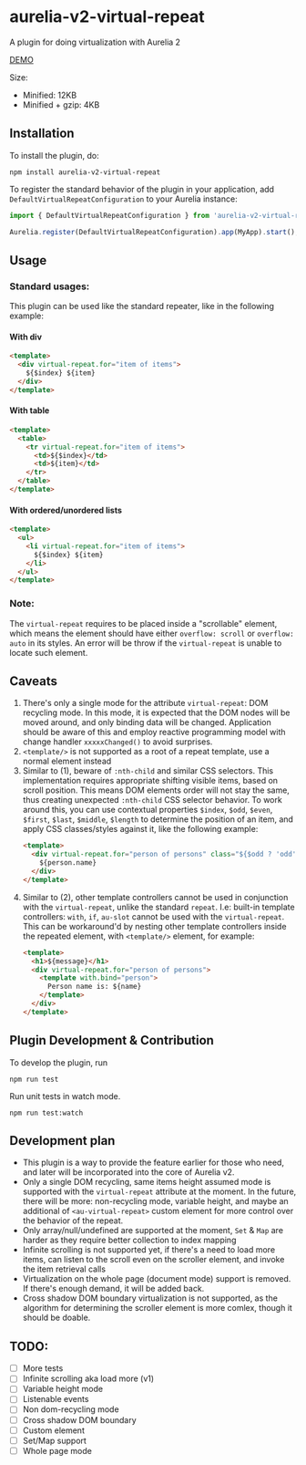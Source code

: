 # aurelia-v2-virtual-repeat

A plugin for doing virtualization with Aurelia 2

[DEMO](https://aurelia-v2-virtual-repeat.vercel.app/)

Size:
- Minified: 12KB
- Minified + gzip: 4KB

## Installation

To install the plugin, do:
```
npm install aurelia-v2-virtual-repeat
```

To register the standard behavior of the plugin in your application, add `DefaultVirtualRepeatConfiguration` to your Aurelia instance:

```ts
import { DefaultVirtualRepeatConfiguration } from 'aurelia-v2-virtual-repeat';

Aurelia.register(DefaultVirtualRepeatConfiguration).app(MyApp).start();
```

## Usage

### Standard usages:

This plugin can be used like the standard repeater, like in the following example:

#### With div
```html
<template>
  <div virtual-repeat.for="item of items">
    ${$index} ${item}
  </div>
</template>
```

#### With table
```html
<template>
  <table>
    <tr virtual-repeat.for="item of items">
      <td>${$index}</td>
      <td>${item}</td>
    </tr>
  </table>
</template>
```

#### With ordered/unordered lists
```html
<template>
  <ul>
    <li virtual-repeat.for="item of items">
      ${$index} ${item}
    </li>
  </ul>
</template>
```

### Note:

The `virtual-repeat` requires to be placed inside a "scrollable" element, which means the element should have either `overflow: scroll` or `overflow: auto` in its styles. An error will be throw if the `virtual-repeat` is unable to locate such element.

## Caveats

1. There's only a single mode for the attribute `virtual-repeat`: DOM recycling mode. In this mode, it is expected that the DOM nodes will be moved around, and only binding data will be changed. Application should be aware of this and employ reactive programming model with change handler `xxxxxChanged()` to avoid surprises.
2. `<template/>` is not supported as a root of a repeat template, use a normal element instead
3. Similar to (1), beware of `:nth-child` and similar CSS selectors. This implementation requires appropriate shifting visible items, based on scroll position. This means DOM elements order will not stay the same, thus creating unexpected `:nth-child` CSS selector behavior. To work around this, you can use contextual properties `$index`, `$odd`, `$even`, `$first`, `$last`, `$middle`, `$length` to determine the position of an item, and apply CSS classes/styles against it, like the following example:
    ```html
    <template>
      <div virtual-repeat.for="person of persons" class="${$odd ? 'odd' : 'even'}-row">
        ${person.name}
      </div>
    </template>
    ```
4. Similar to (2), other template controllers cannot be used in conjunction with the `virtual-repeat`, unlike the standard `repeat`. I.e: built-in template controllers: `with`, `if`, `au-slot` cannot be used with the `virtual-repeat`. This can be workaround'd by nesting other template controllers inside the repeated element, with `<template/>` element, for example:
    ```html
    <template>
      <h1>${message}</h1>
      <div virtual-repeat.for="person of persons">
        <template with.bind="person">
          Person name is: ${name}
        </template>
      </div>
    </template>
    ```

## Plugin Development & Contribution

To develop the plugin, run

```
npm run test
```

Run unit tests in watch mode.

```
npm run test:watch
```

## Development plan

- This plugin is a way to provide the feature earlier for those who need, and later will be incorporated into the core of Aurelia v2.
- Only a single DOM recycling, same items height assumed mode is supported with the `virtual-repeat` attribute at the moment. In the future, there will be more: non-recycling mode, variable height, and maybe an additional of `<au-virtual-repeat>` custom element for more control over the behavior of the repeat.
- Only array/null/undefined are supported at the moment, `Set` & `Map` are harder as they require better collection to index mapping
- Infinite scrolling is not supported yet, if there's a need to load more items, can listen to the scroll even on the scroller element, and invoke the item retrieval calls
- Virtualization on the whole page (document mode) support is removed. If there's enough demand, it will be added back.
- Cross shadow DOM boundary virtualization is not supported, as the algorithm for determining the scroller element is more comlex, though it should be doable.

## TODO:

- [ ] More tests
- [ ] Infinite scrolling aka load more (v1)
- [ ] Variable height mode
- [ ] Listenable events
- [ ] Non dom-recycling mode
- [ ] Cross shadow DOM boundary
- [ ] Custom element
- [ ] Set/Map support
- [ ] Whole page mode

